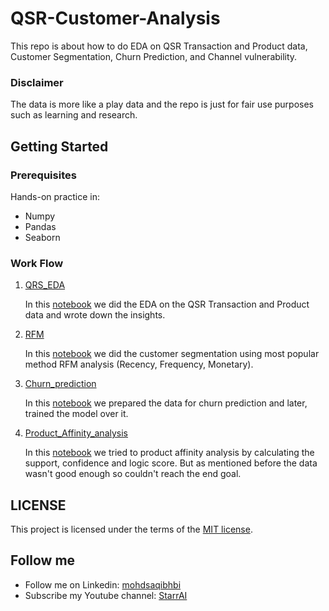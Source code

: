 
# QSR-Customer-Analysis

This repo is about how to do EDA on QSR Transaction and Product data, Customer Segmentation, Churn Prediction, and Channel vulnerability.

### Disclaimer
The data is more like a play data and the repo is just for fair use purposes such as learning and research.

## Getting Started

### Prerequisites
Hands-on practice in:
    
- Numpy
- Pandas
- Seaborn

### Work Flow

1. [QRS_EDA](QRS_EDA.ipynb)
    
    In this [notebook](QRS_EDA.ipynb) we did the EDA on the QSR Transaction and Product data and wrote down the insights.
2. [RFM](RFM.ipynb)

    In this [notebook](RFM.ipynb) we did the customer segmentation using most popular method RFM analysis (Recency, Frequency, Monetary).
3. [Churn_prediction](Churn_prediction.ipynb)

    In this [notebook](Churn_prediction.ipynb) we prepared the data for churn prediction and later, trained the model over it.
4. [Product_Affinity_analysis](Product_Affinity_analysis.ipynb)
    
    In this [notebook](Product_Affinity_analysis.ipynb) we tried to product affinity analysis by calculating the support, confidence and logic score. But as mentioned before the data wasn't good enough so couldn't reach the end goal.

## LICENSE
This project is licensed under the terms of the [MIT license](LICENSE).

## Follow me

- Follow me on Linkedin: [mohdsaqibhbi](https://www.linkedin.com/in/mohdsaqibhbi)
- Subscribe my Youtube channel: [StarrAI](https://www.youtube.com/channel/UCooZBjTCrnM3LH1nIqAmDQA)